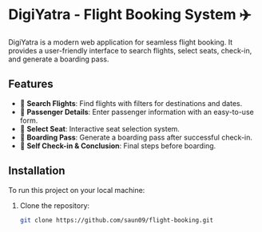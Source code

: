 
# DigiYatra - Flight Booking System ✈️

DigiYatra is a modern web application for seamless flight booking. It provides a user-friendly interface to search flights, select seats, check-in, and generate a boarding pass.

## Features
- 🔎 **Search Flights**: Find flights with filters for destinations and dates.
- 🛂 **Passenger Details**: Enter passenger information with an easy-to-use form.
- 💺 **Select Seat**: Interactive seat selection system.
- 📜 **Boarding Pass**: Generate a boarding pass after successful check-in.
- 🏁 **Self Check-in & Conclusion**: Final steps before boarding.

## Installation
To run this project on your local machine:

1. Clone the repository:
   ```sh
   git clone https://github.com/saun09/flight-booking.git

